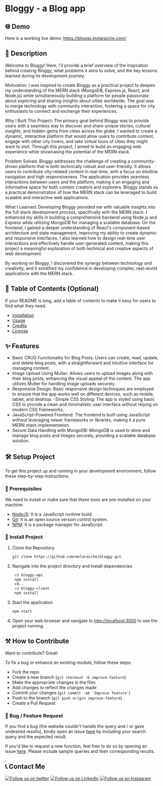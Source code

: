 # Bloggy - a Blog app

## 🌐 Demo

Here is a working live demo: https://bloggy.molaraiche.com/

## 📝 Description

Welcome to Bloggy!
Here, I'll provide a brief overview of the inspiration behind creating Bloggy, what problems it aims to solve, and the key lessons learned during its development journey.

Motivation:
I was inspired to create Bloggy as a practical project to deepen my understanding of the MERN stack (MongoDB, Express.js, React, and Node.js) while simultaneously building a platform for people passionate about exploring and sharing insights about cities worldwide. The goal was to merge technology with community interaction, fostering a space for city enthusiasts to connect and exchange their experiences.

Why I Built This Project:
The primary goal behind Bloggy was to provide users with a seamless way to discover and share unique stories, cultural insights, and hidden gems from cities across the globe. I wanted to create a dynamic, interactive platform that would allow users to contribute content, engage with other city lovers, and take virtual tours of cities they might want to visit. Through this project, I aimed to build an engaging web experience while showcasing the potential of the MERN stack.

Problem Solved:
Bloggy addresses the challenge of creating a community-driven platform that is both technically robust and user-friendly. It allows users to contribute city-related content in real-time, with a focus on intuitive navigation and high responsiveness. The application provides seamless interactions between users and the platform, making it an engaging and informative space for both content creators and explorers. Bloggy stands as a practical demonstration of how the MERN stack can be leveraged to build scalable and interactive web applications.

What I Learned:
Developing Bloggy provided me with valuable insights into the full stack development process, specifically with the MERN stack. I enhanced my skills in building a comprehensive backend using Node.js and Express while utilizing MongoDB for managing a scalable database. On the frontend, I gained a deeper understanding of React's component-based architecture and state management, improving my ability to create dynamic and responsive interfaces. I also learned how to design real-time user interactions and effectively handle user-generated content, making this project a meaningful exploration of both technical and creative aspects of web development.

By working on Bloggy, I discovered the synergy between technology and creativity, and it solidified my confidence in developing complex, real-world applications with the MERN stack.

## 📖 Table of Contents (Optional)

If your README is long, add a table of contents to make it easy for users to find what they need.

- [Installation](#installation)
- [Usage](#usage)
- [Credits](#credits)
- [License](#license)

## ✨ Features

- Basic CRUD Functionality for Blog Posts: Users can create, read, update, and delete blog posts, with a straightforward and intuitive interface for managing content.
- Image Upload Using Multer: Allows users to upload images along with their blog posts, enhancing the visual appeal of the content. The app utilizes Multer for handling image uploads securely.
- Responsive Design: Basic responsive design techniques are employed to ensure that the app works well on different devices, such as mobile, tablet, and desktop.
-Simple CSS Styling: The app is styled using basic CSS to provide a clean and minimalistic user interface without relying on modern CSS frameworks.
- JavaScript-Powered Frontend: The frontend is built using JavaScript without leveraging newer frameworks or libraries, making it a pure MERN stack implementation.
- Secure Data Handling with MongoDB: MongoDB is used to store and manage blog posts and images securely, providing a scalable database solution.

## 🛠️ Setup Project

To get this project up and running in your development environment, follow these step-by-step instructions.

### 🍴 Prerequisites

We need to install or make sure that these tools are pre-installed on your machine:

- [NodeJS](https://nodejs.org/en/download/): It is a JavaScript runtime build.
- [Git](https://git-scm.com/downloads): It is an open source version control system.
- [NPM](https://docs.npmjs.com/getting-started/installing-node): It is a package manager for JavaScript.

### 🚀 Install Project

1. Clone the Repository

   ```bash
   git clone https://github.com/molaraiche/bloggy.git
   ```

2. Navigate into the project directory and Install dependencies

   ```bash
    cd bloggy-api
    npm install
    cd..
    cd bloggy-client
    npm install
   ```

3. Start the application

   ```bash
   npm start
   ```

4. Open your web browser and navigate to <a href="http://localhost:3000" target="_blank">http://localhost:3000</a> to see the project running.

## ⚒️ How to Contribute

Want to contribute? Great!

To fix a bug or enhance an existing module, follow these steps:

- Fork the repo
- Create a new branch (`git checkout -b improve-feature`)
- Make the appropriate changes in the files
- Add changes to reflect the changes made
- Commit your changes (`git commit -am 'Improve feature'`)
- Push to the branch (`git push origin improve-feature`)
- Create a Pull Request

### 📩 Bug / Feature Request

If you find a bug (the website couldn't handle the query and / or gave undesired results), kindly open an issue [here](https://github.com/molaraiche/bloggy/issues/new) by including your search query and the expected result.

If you'd like to request a new function, feel free to do so by opening an issue [here](https://github.com/molaraiche/bloggy/issues/new). Please include sample queries and their corresponding results.

## 📞 Contact Me

[![Follow us on twitter](https://img.shields.io/twitter/follow/molaraiche.svg?style=social)](https://twitter.com/intent/follow?screen_name=molaraiche)
[![Follow us on LinkedIn](https://img.shields.io/badge/LinkedIn-mohamedlaraiche-blue?style=flat&logo=linkedin&logoColor=b0c0c0&labelColor=363D44)](https://www.linkedin.com/company/mohamedlaraiche)
[![Follow us on Instagram](https://img.shields.io/badge/Instagram-molaraiche-grey?style=flat&logo=instagram&logoColor=b0c0c0&labelColor=8134af)](https://www.instagram.com/molaraiche)
